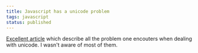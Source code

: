 ```yaml
---
title: Javascript has a unicode problem
tags: javascript
status: published
---
```


[Excellent article](http://mathiasbynens.be/notes/javascript-unicode) which describe all the problem one encouters when dealing with unicode. I wasn't aware of most of them.
